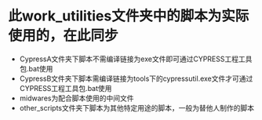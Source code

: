 # 此work_utilities文件夹中的脚本为实际使用的，在此同步
- CypressA文件夹下脚本不需编译链接为exe文件即可通过CYPRESS工程工具包.bat使用
- CypressB文件夹下脚本需编译链接为tools下的cypressutil.exe文件才可通过CYPRESS工程工具包.bat使用
- midwares为配合脚本使用的中间文件
- other_scripts文件夹下脚本为其他特定用途的脚本，一般为替他人制作的脚本
